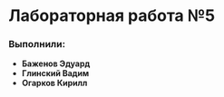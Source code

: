 # Лабораторная работа №5

### Выполнили:

- **Баженов Эдуард**
- **Глинский Вадим**
- **Огарков Кирилл**
